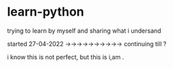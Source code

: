 # learn-python

trying to learn by myself and sharing what i undersand 

started 27-04-2022 ->->->->->->->->->-> continuing till ?

i know this is not perfect, but this is i,am .


